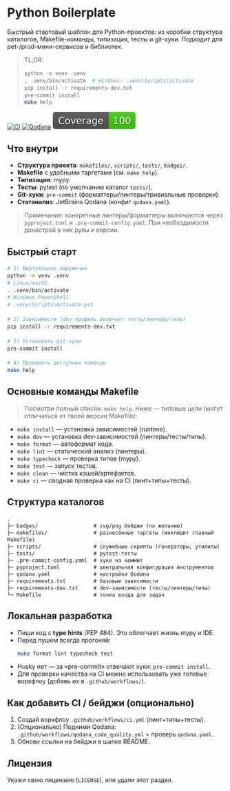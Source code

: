 # Python Boilerplate

Быстрый стартовый шаблон для Python-проектов: из коробки структура каталогов, Makefile-команды, типизация, тесты и git-хуки. Подходит для pet-/prod-мини-сервисов и библиотек.

> TL;DR:
> ```bash
> python -m venv .venv
> . .venv/bin/activate  # Windows: .venv\Scripts\activate
> pip install -r requirements-dev.txt
> pre-commit install
> make help
> ```


[![CI](https://github.com/LizardKing131313/python_boilerplate/actions/workflows/ci.yml/badge.svg)](https://github.com/LizardKing131313/python_boilerplate/actions/workflows/ci.yml)
[![Qodana](https://github.com/LizardKing131313/python_boilerplate/actions/workflows/qodana_code_quality.yml/badge.svg)](https://github.com/LizardKing131313/python_boilerplate/actions/workflows/qodana_code_quality.yml)
![Coverage](badges/coverage.svg)

## Что внутри

- **Структура проекта**: `makefiles/`, `scripts/`, `tests/`, `badges/`.
- **Makefile** с удобными таргетами (см. `make help`).
- **Типизация**: mypy.
- **Тесты**: pytest (по умолчанию каталог `tests/`).
- **Git-хуки**: `pre-commit` (форматтеры/линтеры/тривиальные проверки).
- **Статанализ**: JetBrains Qodana (конфиг `qodana.yaml`).

> Примечание: конкретные линтеры/форматтеры включаются через `pyproject.toml` и `.pre-commit-config.yaml`. При необходимости донастрой в них рулы и версии.

## Быстрый старт

```bash
# 1) Виртуальное окружение
python -m venv .venv
# Linux/macOS
. .venv/bin/activate
# Windows PowerShell
# .venv\Scripts\Activate.ps1

# 2) Зависимости (dev-профиль включает тесты/линтеры/типы)
pip install -r requirements-dev.txt

# 3) Установить git-хуки
pre-commit install

# 4) Проверить доступные команды
make help
```

## Основные команды Makefile

> Посмотри полный список: `make help`. Ниже — типовые цели (могут отличаться от твоей версии Makefile):

- `make install` — установка зависимостей (runtime).
- `make dev` — установка dev-зависимостей (линтеры/тесты/типы).
- `make format` — автоформат кода.
- `make lint` — статический анализ (линтеры).
- `make typecheck` — проверка типов (mypy).
- `make test` — запуск тестов.
- `make clean` — чистка кэшей/артефактов.
- `make ci` — сводная проверка как на CI (линт+типы+тесты).

## Структура каталогов

```
.
├─ badges/                  # svg/png бейджи (по желанию)
├─ makefiles/               # разнесённые таргеты (инклюдит главный Makefile)
├─ scripts/                 # служебные скрипты (генераторы, утилиты)
├─ tests/                   # pytest-тесты
├─ .pre-commit-config.yaml  # хуки на коммит
├─ pyproject.toml           # центральная конфигурация инструментов
├─ qodana.yaml              # настройки Qodana
├─ requirements.txt         # базовые зависимости
├─ requirements-dev.txt     # dev-зависимости (тесты/линтеры/типы)
└─ Makefile                 # точка входа для задач
```

## Локальная разработка

- Пиши код с **type hints** (PEP 484). Это облегчает жизнь mypy и IDE.
- Перед пушем всегда прогоняй:
  ```bash
  make format lint typecheck test
  ```
- Husky нет — за «pre-commit» отвечают хуки: `pre-commit install`.
- Для проверки качества на CI можно использовать уже готовые воркфлоу (добавь их в `.github/workflows/`).

## Как добавить CI / бейджи (опционально)

1. Создай воркфлоу `.github/workflows/ci.yml` (линт+типы+тесты).
2. (Опционально) Подними Qodana: `.github/workflows/qodana_code_quality.yml` + проверь `qodana.yaml`.
3. Обнови ссылки на бейджи в шапке README.

## Лицензия

Укажи свою лицензию (`LICENSE`), или удали этот раздел.
